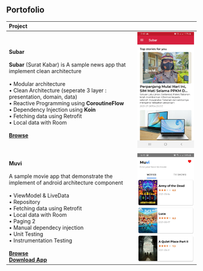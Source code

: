 Portofolio
------------

| Project | |
|:-----|---------|
|<br> <strong>Subar</strong>  <br> <br> **Subar** (Surat Kabar) is A sample news app that implement clean architecture<br><br> • Modular architecture <br>• Clean Architecture (seperate 3 layer : presentation, domain, data) <br>• Reactive Programming using **CoroutineFlow** <br>• Dependency Injection using **Koin**<br>• Fetching data using Retrofit<br>• Local data with Room<br><br> **[Browse](https://github.com/aransafp/Subar/)**<br> | <img src="readme/screenshots/subar.jpg" width="320" alt="Muvi demo"> |
|  |  |
|<br> <strong>Muvi</strong>  <br> <br> A sample movie app that demonstrate the implement of android architecture component <br><br> • ViewModel & LiveData <br>• Repository <br>• Fetching data using Retrofit<br>• Local data with Room <br>• Paging 2<br>• Manual dependecy injection<br>• Unit Testing <br>• Instrumentation Testing<br><br> **[Browse](https://github.com/aransafp/muvi/)**<br> **[Download App](https://drive.google.com/file/d/1ETpRHHXdGM30t4LOZBSXEClGNtYRUHaG/view?usp=sharing)**<br> | <img src="readme/screenshots/muvi.jpg" width="320" alt="Muvi demo"> |